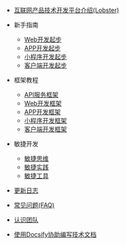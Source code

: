 - [互联网产品技术开发平台介绍(Lobster)](README.md)

- 新手指南

  - [Web开发起步](Web开发起步.md)
  - [APP开发起步](APP开发起步.md)
  - [小程序开发起步](小程序开发起步.md)
  - [客户端开发起步](客户端开发起步.md)

- 框架教程

  - [API服务框架](API服务框架.md)
  - [Web开发框架](Web开发框架.md)
  - [APP开发框架](APP开发框架.md)
  - [小程序开发框架](小程序开发框架.md)
  - [客户端开发框架](客户端开发框架.md)

- 敏捷开发

  - [敏捷思维](敏捷思维.md)
  - [敏捷实践](敏捷实践.md)
  - [敏捷工具](敏捷工具.md)

- [更新日志](perfection.md)
- [常见问题(FAQ)](perfection.md)
- [认识团队](perfection.md)
- [使用Docsify协助编写技术文档](使用Docsify协助编写技术文档.md)
